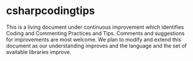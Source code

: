 # csharpcodingtips

This is a living document under continuous improvement which identifies Coding and Commenting Practices and Tips. Comments and suggestions for improvements are most welcome. We plan to modify and extend this document as our understanding improves and the language and the set of available libraries improve.
